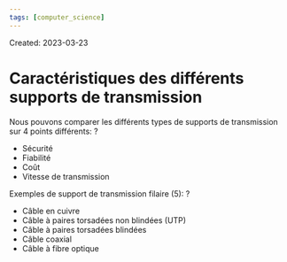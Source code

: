 ```yaml
---
tags: [computer_science] 
---
```

Created: 2023-03-23

# Caractéristiques des différents supports de transmission
Nous pouvons comparer les différents types de supports de transmission sur 4 points différents:
?
- Sécurité
- Fiabilité
- Coût
- Vitesse de transmission
<!--SR:!2023-05-04,21,210-->

Exemples de support de transmission filaire (5):
?
- Câble en cuivre
- Câble à paires torsadées non blindées (UTP)
- Câble à paires torsadées blindées
- Câble coaxial
- Câble à fibre optique
<!--SR:!2023-06-13,48,250-->


